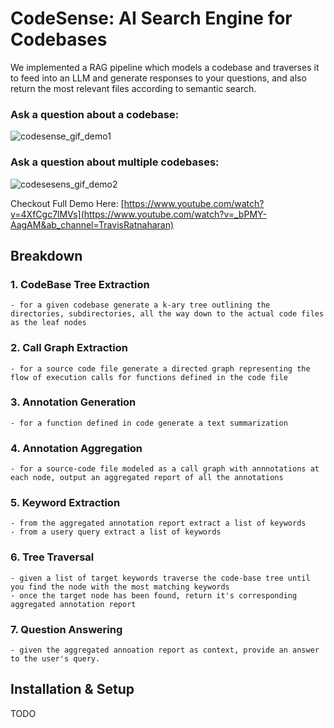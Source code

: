 # CodeSense: AI Search Engine for Codebases

We implemented a RAG pipeline which models a codebase and traverses it to feed into an LLM and generate responses to your questions, and also return the most relevant files according to semantic search.

### Ask a question about a codebase:

![codesense_gif_demo1](https://github.com/TravHaran/CodeSense/assets/34573516/374aa452-eb9a-45db-8dd3-ece5ef72e253)

### Ask a question about multiple codebases:

![codesesens_gif_demo2](https://github.com/TravHaran/CodeSense/assets/34573516/c13b9327-4143-4e75-beec-545751f2d1fd)


Checkout Full Demo Here: [https://www.youtube.com/watch?v=4XfCgc7lMVs](https://www.youtube.com/watch?v=_bPMY-AagAM&ab_channel=TravisRatnaharan)

## Breakdown

### 1. CodeBase Tree Extraction
    - for a given codebase generate a k-ary tree outlining the directories, subdirectories, all the way down to the actual code files as the leaf nodes
### 2. Call Graph Extraction
    - for a source code file generate a directed graph representing the flow of execution calls for functions defined in the code file
### 3. Annotation Generation
    - for a function defined in code generate a text summarization
### 4. Annotation Aggregation
    - for a source-code file modeled as a call graph with annnotations at each node, output an aggregated report of all the annotations
### 5. Keyword Extraction
    - from the aggregated annotation report extract a list of keywords
    - from a usery query extract a list of keywords
### 6. Tree Traversal
    - given a list of target keywords traverse the code-base tree until you find the node with the most matching keywords
    - once the target node has been found, return it's corresponding aggregated annotation report
### 7. Question Answering
    - given the aggregated annoation report as context, provide an answer to the user's query.

## Installation & Setup
TODO
